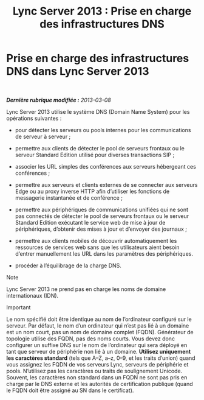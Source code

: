 ﻿---
title: 'Lync Server 2013 : Prise en charge des infrastructures DNS'
TOCTitle: Prise en charge des infrastructures DNS (Domain Name System)
ms:assetid: 37777c16-94ce-436d-b517-bcf53a564513
ms:mtpsurl: https://technet.microsoft.com/fr-fr/library/Gg425850(v=OCS.15)
ms:contentKeyID: 49296869
ms.date: 05/20/2016
mtps_version: v=OCS.15
ms.translationtype: HT
---

# Prise en charge des infrastructures DNS dans Lync Server 2013

 

_**Dernière rubrique modifiée :** 2013-03-08_

Lync Server 2013 utilise le système DNS (Domain Name System) pour les opérations suivantes :

  - pour détecter les serveurs ou pools internes pour les communications de serveur à serveur ;

  - permettre aux clients de détecter le pool de serveurs frontaux ou le serveur Standard Edition utilisé pour diverses transactions SIP ;

  - associer les URL simples des conférences aux serveurs hébergeant ces conférences ;

  - permettre aux serveurs et clients externes de se connecter aux serveurs Edge ou au proxy inverse HTTP afin d’utiliser les fonctions de messagerie instantanée et de conférence ;

  - permettre aux périphériques de communications unifiées qui ne sont pas connectés de détecter le pool de serveurs frontaux ou le serveur Standard Edition exécutant le service web de mise à jour de périphériques, d’obtenir des mises à jour et d’envoyer des journaux ;

  - permettre aux clients mobiles de découvrir automatiquement les ressources de services web sans que les utilisateurs aient besoin d’entrer manuellement les URL dans les paramètres des périphériques.

  - procéder à l’équilibrage de la charge DNS.

> [!NOTE]  
> Lync Server 2013 ne prend pas en charge les noms de domaine internationaux (IDN).

> [!IMPORTANT]  
> Le nom spécifié doit être identique au nom de l’ordinateur configuré sur le serveur. Par défaut, le nom d’un ordinateur qui n’est pas lié à un domaine est un nom court, pas un nom de domaine complet (FQDN). Générateur de topologie utilise des FQDN, pas des noms courts. Vous devez donc configurer un suffixe DNS sur le nom de l’ordinateur qui sera déployé en tant que serveur de périphérie non lié à un domaine. <strong>Utilisez uniquement les caractères standard</strong> (tels que A–Z, a–z, 0–9, et les traits d’union) quand vous assignez les FQDN de vos serveurs Lync, serveurs de périphérie et pools. N’utilisez pas les caractères ou traits de soulignement Unicode. Souvent, les caractères non standard dans un FQDN ne sont pas pris en charge par le DNS externe et les autorités de certification publique (quand le FQDN doit être assigné au SN dans le certificat).
